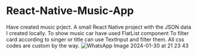# React-Native-Music-App
Have created music prject.
A small React Native project with the JSON data I created locally.
To show music car have used FlatList component
To filter card according to singer or title can use TextInput and filter them.
All css codes are custom by the way.
![WhatsApp Image 2024-01-30 at 21 23 43](https://github.com/Zemheri25/React-Native-Music-App/assets/91785330/6c4fa5e5-c0c9-46f8-8997-f3425fe803b9)
